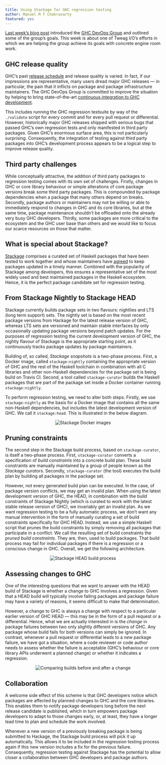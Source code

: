```yaml
---
title: Using Stackage for GHC regression testing
author: Manuel M T Chakravarty
featured: yes
---
```


[Last week’s blog post](http://www.tweag.io/posts/2017-10-19-ghc-devops-group.html) introduced the [GHC DevOps Group](https://ghc.haskell.org/trac/ghc/wiki/DevOpsGroupCharter) and outlined some of the group’s goals. This week is about one of Tweag I/O’s efforts in which we are helping the group achieve its goals with concrete engine room work.

## GHC release quality
GHC’s past [release schedule](https://ghc.haskell.org/trac/ghc/blog/2017-release-schedule) and release quality is varied. In fact, if our impressions are representative, many users dread major GHC releases — in particular, the pain that it inflicts on package and package infrastructure maintainers. The GHC DevOps Group is committed to improve the situation by helping to bring state-of-the-art [continuous integration to GHC development](https://ghc.haskell.org/trac/ghc/wiki/ContinuousIntegration).

This includes running the GHC regression testsuite by way of the `./validate` script for every commit and for every pull request or differential. However, historically major GHC releases shipped with serious bugs that passed GHC’s own regression tests and only manifested in third party packages. Given GHC’s enormous surface area, this is not particularly surprising. Consequently, the integration of testing against third party packages into GHC’s development process appears to be a logical step to improve release quality.

## Third party challenges
While conceptually attractive, the addition of third party packages to regression testing comes with its own set of challenges. Firstly, changes in GHC or core library behaviour or simple alterations of core package versions break some third party packages. This is compounded by package dependencies when a package that many others depend on breaks. Secondly, package authors or maintainers may not be willing or able to immediately respond to changes in GHC and its core libraries, but at the same time, package maintenance shouldn’t be offloaded onto the already very busy GHC developers. Thirdly, some packages are more critical to the ecosystem and the GHC user base than others and we would like to focus our scarce resources on those that matter.

## What is special about Stackage?
[Stackage](https://www.stackage.org) comprises a curated set of Haskell packages that have been tested to work together and whose maintainers have [agreed](https://github.com/fpco/stackage/blob/master/MAINTAINERS.md) to keep packages updated in a timely manner. Combined with the popularity of Stackage among developers, this ensures a representative set of the most widely used and best maintained packages in the Haskell ecosystem. Hence, it is the perfect package candidate set for regression testing.

## From Stackage Nightly to Stackage HEAD
Stackage currently builds package sets in two flavours: nightlies and LTS (long term support) sets. The nightly set is based on the most recent package versions from Hackage for the latest release version of GHC, whereas LTS sets are versioned and maintain stable interfaces by only occasionally updating package versions beyond patch updates. For the purposes of regression testing the current development version of GHC, the nightly flavour of Stackage is the appropriate starting point, as it continuously tracks package updates by package maintainers.

Building of, so called, *Stackage snapshots* is a two-phase process. First, a Docker image, called `stackage:nightly` containing the appropriate version of GHC and the rest of the Haskell toolchain in combination with all C libraries and other non-Haskell dependencies for the package set is being build on Travis CI. Second, a tool called `stackage-curator` builds the Haskell packages that are part of the package set inside a Docker container running `stackage:nightly`.

To perform regression testing, we need to alter both steps. Firstly, we use `stackage:nightly` as the basis for a Docker image that contains all the same non-Haskell dependencies, but includes the latest development version of GHC. We call it `stackage:head`. This is illustrated in the below diagram.

<center><img title="Stackage Docker images" alt="Stackage Docker images" src="../img/posts/StackageDocker-squashed.jpg" style="max-width: 50%;max-height: 50%;"></img></center>

## Pruning constraints
The second step in the Stackage build process, based on `stackage-curator`, is itself a two-phase process. First, `stackage-curator` converts a specification of *build constraints* into a concrete build plan. These build constraints are manually maintained by a group of people known as the *Stackage curators*. Secondly, `stackage-curator` (the tool) executes the build plan by building all packages in the package set. 

However, not every generated build plan can be executed. In the case, of package version conflicts, we may get an invalid plan. When using the latest development version of GHC, the HEAD, in combination with the build constraints of Stackage Nightly (which is curated to work with the latest stable release version of GHC), we invariably get an invalid plan. As we want regression testing to be a fully automatic process, we don’t want any manual intervention in the form of manually curating a set of build constraints specifically for GHC HEAD. Instead, we use a simple Haskell script that prunes the build constraints by simply removing all packages that participate in a conflict. We call the resulting set of build constraints the *pruned build constraints*. They are, then, used to build packages. That build process may fail for individual packages if there is a regression or a conscious change in GHC. Overall, we get the following architecture.

<center><img title="Stackage HEAD build process" alt="Stackage HEAD build process" src="../img/posts/Stackage-Regression-squashed.jpg" style="max-width: 65%;max-height: 65%;"></img></center>

## Assessing changes to GHC
One of the interesting questions that we want to answer with the HEAD build of Stackage is whether a change to GHC involves a regression. Given that a HEAD build will typically involve failing packages and package failure may have a variety of reasons, it seems difficult to make that determination.

However, a change to GHC is always a change with respect to a particular earlier version of GHC HEAD — this may be in the form of a pull request or a differential. Hence, what we are actually interested in is the *change* in package failures between two only slightly different versions of GHC. Any package whose build fails for both versions can simply be ignored. In contrast, whenever a pull request or differential leads to a *new* package failure, we have got a situation, where a code reviewer or code author needs to assess whether the failure is acceptable (GHC’s behaviour or core library APIs underwent a planned change) or whether it indicates a regression.

<center><img title="Comparing builds before and after a change" alt="Comparing builds before and after a change" src="../img/posts/StackageCompare-squashed.jpg" style="max-width: 65%;max-height: 65%;"></img></center>

## Collaboration
A welcome side effect of this scheme is that GHC developers notice which packages are affected by planned changes to GHC and the core libraries. This enables them to notify package developers long before the next release candidate is published, which in turn empowers package developers to adapt to those changes early, or, at least, they have a longer lead time to plan and schedule the work involved.

Whenever a new version of a previously breaking package is being submitted to Hackage, the Stackage build process will pick it up automatically. This allows it to be included in the regression testing process again if this new version includes a fix for the previous failure. Consequently, regression testing against Stackage has the potential to allow closer a collaboration between GHC developers and package authors.
